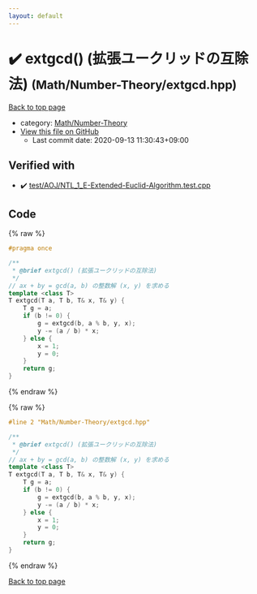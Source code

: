 ```yaml
---
layout: default
---
```


<!-- mathjax config similar to math.stackexchange -->
<script type="text/javascript" async
  src="https://cdnjs.cloudflare.com/ajax/libs/mathjax/2.7.5/MathJax.js?config=TeX-MML-AM_CHTML">
</script>
<script type="text/x-mathjax-config">
  MathJax.Hub.Config({
    TeX: { equationNumbers: { autoNumber: "AMS" }},
    tex2jax: {
      inlineMath: [ ['$','$'] ],
      processEscapes: true
    },
    "HTML-CSS": { matchFontHeight: false },
    displayAlign: "left",
    displayIndent: "2em"
  });
</script>

<script type="text/javascript" src="https://cdnjs.cloudflare.com/ajax/libs/jquery/3.4.1/jquery.min.js"></script>
<script src="https://cdn.jsdelivr.net/npm/jquery-balloon-js@1.1.2/jquery.balloon.min.js" integrity="sha256-ZEYs9VrgAeNuPvs15E39OsyOJaIkXEEt10fzxJ20+2I=" crossorigin="anonymous"></script>
<script type="text/javascript" src="../../../assets/js/copy-button.js"></script>
<link rel="stylesheet" href="../../../assets/css/copy-button.css" />


# :heavy_check_mark: extgcd() (拡張ユークリッドの互除法) <small>(Math/Number-Theory/extgcd.hpp)</small>

<a href="../../../index.html">Back to top page</a>

* category: <a href="../../../index.html#4def0f0d6848bdd7ffa44d10031ae87a">Math/Number-Theory</a>
* <a href="{{ site.github.repository_url }}/blob/master/Math/Number-Theory/extgcd.hpp">View this file on GitHub</a>
    - Last commit date: 2020-09-13 11:30:43+09:00




## Verified with

* :heavy_check_mark: <a href="../../../verify/test/AOJ/NTL_1_E-Extended-Euclid-Algorithm.test.cpp.html">test/AOJ/NTL_1_E-Extended-Euclid-Algorithm.test.cpp</a>


## Code

<a id="unbundled"></a>
{% raw %}
```cpp
#pragma once

/**
 * @brief extgcd() (拡張ユークリッドの互除法)
 */
// ax + by = gcd(a, b) の整数解 (x, y) を求める
template <class T>
T extgcd(T a, T b, T& x, T& y) {
    T g = a;
    if (b != 0) {
        g = extgcd(b, a % b, y, x);
        y -= (a / b) * x;
    } else {
        x = 1;
        y = 0;
    }
    return g;
}
```
{% endraw %}

<a id="bundled"></a>
{% raw %}
```cpp
#line 2 "Math/Number-Theory/extgcd.hpp"

/**
 * @brief extgcd() (拡張ユークリッドの互除法)
 */
// ax + by = gcd(a, b) の整数解 (x, y) を求める
template <class T>
T extgcd(T a, T b, T& x, T& y) {
    T g = a;
    if (b != 0) {
        g = extgcd(b, a % b, y, x);
        y -= (a / b) * x;
    } else {
        x = 1;
        y = 0;
    }
    return g;
}

```
{% endraw %}

<a href="../../../index.html">Back to top page</a>

